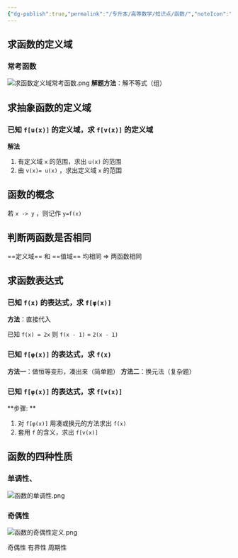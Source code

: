 ```yaml
---
{"dg-publish":true,"permalink":"/专升本/高等数学/知识点/函数/","noteIcon":""}
---
```



## 求函数的定义域
### 常考函数
![求函数定义域常考函数.png](/img/user/%E3%80%90%E7%9F%A5%E8%AF%86%E7%82%B9%E5%AD%98%E5%82%A8%E7%82%B9%E3%80%91/%E9%99%84%E4%BB%B6/%E6%B1%82%E5%87%BD%E6%95%B0%E5%AE%9A%E4%B9%89%E5%9F%9F%E5%B8%B8%E8%80%83%E5%87%BD%E6%95%B0.png)
**解题方法**：解不等式（组）
## 求抽象函数的定义域
### 已知 `f[u(x)]` 的定义域，求 `f[v(x)]` 的定义域
**解法**
1. 有定义域 `x` 的范围，求出 `u(x)` 的范围
2. 由 `v(x)= u(x)`  ，求出定义域 `x` 的范围
## 函数的概念
若 `x -> y` ，则记作 `y=f(x)`
## 判断两函数是否相同
==定义域== 和 ==值域== 均相同 ⇒ 两函数相同
## 求函数表达式
### 已知 `f(x)` 的表达式，求 `f[φ(x)]`
**方法**：直接代入

已知 `f(x) = 2x` 则 `f(x - 1)` = `2(x - 1)`
### 已知 `f[φ(x)]`  的表达式，求 `f(x)`
**方法一**：做恒等变形，凑出来（简单题）
**方法二**：换元法（复杂题）
### 已知 `f[φ(x)]`  的表达式，求 `f[v(x)]`
**步骤: **
1. 对 `f[φ(x)]` 用凑或换元的方法求出 `f(x)`
2. 套用 `f` 的含义，求出 `f[v(x)]`
## 函数的四种性质
### 单调性、
![函数的单调性.png](/img/user/%E3%80%90%E7%9F%A5%E8%AF%86%E7%82%B9%E5%AD%98%E5%82%A8%E7%82%B9%E3%80%91/%E9%99%84%E4%BB%B6/%E5%87%BD%E6%95%B0%E7%9A%84%E5%8D%95%E8%B0%83%E6%80%A7.png)
### 奇偶性
![函数的奇偶性定义.png](/img/user/%E3%80%90%E7%9F%A5%E8%AF%86%E7%82%B9%E5%AD%98%E5%82%A8%E7%82%B9%E3%80%91/%E9%99%84%E4%BB%B6/%E5%87%BD%E6%95%B0%E7%9A%84%E5%A5%87%E5%81%B6%E6%80%A7%E5%AE%9A%E4%B9%89.png)

奇偶性
有界性
周期性